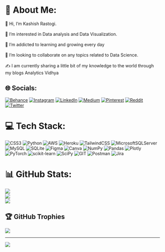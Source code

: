 # 💫 About Me:
👋 Hi, I’m Kashish Rastogi.<br><br>👀 I’m interested in Data analysis and Data Visualization.<br><br>🌱 I’m addicted to learning and growing every day<br><br>💞️ I’m looking to collaborate on any topics related to Data Science.<br><br>✍️ I am currently sharing a little bit of my knowledge to the world through my blogs Analytics Vidhya<br>


## 🌐 Socials:
[![Behance](https://img.shields.io/badge/Behance-1769ff?logo=behance&logoColor=white)](https://behance.net/https://www.behance.net/Kashish_Rastogi) [![Instagram](https://img.shields.io/badge/Instagram-%23E4405F.svg?logo=Instagram&logoColor=white)](https://instagram.com/https://www.instagram.com/thedataspeaks/?igshid=OGQ5ZDc2ODk2ZA%3D%3D) [![LinkedIn](https://img.shields.io/badge/LinkedIn-%230077B5.svg?logo=linkedin&logoColor=white)](https://linkedin.com/in/https://www.linkedin.com/in/kashishrastogi/) [![Medium](https://img.shields.io/badge/Medium-12100E?logo=medium&logoColor=white)](https://medium.com/@https://medium.com/@kashishrastogi) [![Pinterest](https://img.shields.io/badge/Pinterest-%23E60023.svg?logo=Pinterest&logoColor=white)](https://pinterest.com/https://in.pinterest.com/Kashish_RS/) [![Reddit](https://img.shields.io/badge/Reddit-%23FF4500.svg?logo=Reddit&logoColor=white)](https://reddit.com/user/https://www.reddit.com/user/VizWizard) [![Twitter](https://img.shields.io/badge/Twitter-%231DA1F2.svg?logo=Twitter&logoColor=white)](https://twitter.com/https://twitter.com/Kashish__14) 

# 💻 Tech Stack:
![CSS3](https://img.shields.io/badge/css3-%231572B6.svg?style=for-the-badge&logo=css3&logoColor=white) ![Python](https://img.shields.io/badge/python-3670A0?style=for-the-badge&logo=python&logoColor=ffdd54) ![AWS](https://img.shields.io/badge/AWS-%23FF9900.svg?style=for-the-badge&logo=amazon-aws&logoColor=white) ![Heroku](https://img.shields.io/badge/heroku-%23430098.svg?style=for-the-badge&logo=heroku&logoColor=white) ![TailwindCSS](https://img.shields.io/badge/tailwindcss-%2338B2AC.svg?style=for-the-badge&logo=tailwind-css&logoColor=white) ![MicrosoftSQLServer](https://img.shields.io/badge/Microsoft%20SQL%20Sever-CC2927?style=for-the-badge&logo=microsoft%20sql%20server&logoColor=white) ![MySQL](https://img.shields.io/badge/mysql-%2300f.svg?style=for-the-badge&logo=mysql&logoColor=white) ![SQLite](https://img.shields.io/badge/sqlite-%2307405e.svg?style=for-the-badge&logo=sqlite&logoColor=white) 	![Figma](https://img.shields.io/badge/figma-%23F24E1E.svg?style=for-the-badge&logo=figma&logoColor=white) ![Canva](https://img.shields.io/badge/Canva-%2300C4CC.svg?style=for-the-badge&logo=Canva&logoColor=white) ![NumPy](https://img.shields.io/badge/numpy-%23013243.svg?style=for-the-badge&logo=numpy&logoColor=white) ![Pandas](https://img.shields.io/badge/pandas-%23150458.svg?style=for-the-badge&logo=pandas&logoColor=white) ![Plotly](https://img.shields.io/badge/Plotly-%233F4F75.svg?style=for-the-badge&logo=plotly&logoColor=white) ![PyTorch](https://img.shields.io/badge/PyTorch-%23EE4C2C.svg?style=for-the-badge&logo=PyTorch&logoColor=white) ![scikit-learn](https://img.shields.io/badge/scikit--learn-%23F7931E.svg?style=for-the-badge&logo=scikit-learn&logoColor=white) ![SciPy](https://img.shields.io/badge/SciPy-%230C55A5.svg?style=for-the-badge&logo=scipy&logoColor=%white) ![GIT](https://img.shields.io/badge/Git-fc6d26?style=for-the-badge&logo=git&logoColor=white) ![Postman](https://img.shields.io/badge/Postman-FF6C37?style=for-the-badge&logo=postman&logoColor=white) ![Jira](https://img.shields.io/badge/jira-%230A0FFF.svg?style=for-the-badge&logo=jira&logoColor=white)
# 📊 GitHub Stats:
![](https://github-readme-stats.vercel.app/api?username=Kashish-Rastogi&theme=dark&hide_border=false&include_all_commits=false&count_private=false)<br/>
![](https://github-readme-streak-stats.herokuapp.com/?user=Kashish-Rastogi&theme=dark&hide_border=false)<br/>
![](https://github-readme-stats.vercel.app/api/top-langs/?username=Kashish-Rastogi&theme=dark&hide_border=false&include_all_commits=false&count_private=false&layout=compact)

## 🏆 GitHub Trophies
![](https://github-profile-trophy.vercel.app/?username=Kashish-Rastogi&theme=radical&no-frame=false&no-bg=true&margin-w=4)

---
[![](https://visitcount.itsvg.in/api?id=Kashish-Rastogi&icon=0&color=0)](https://visitcount.itsvg.in)

<!-- Proudly created with GPRM ( https://gprm.itsvg.in ) -->
